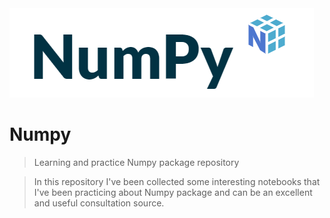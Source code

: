 <img src="./images/numpy.PNG"/>

# Numpy

> Learning and practice Numpy package repository

> In this repository I've been collected some interesting notebooks that I've been practicing about Numpy package and can be an excellent and useful consultation source.

